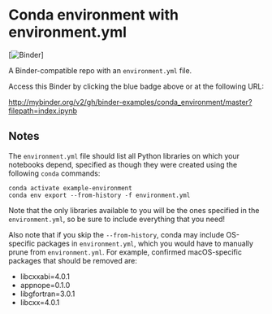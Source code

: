 # Conda environment with environment.yml

[![Binder](https://mybinder.org/)]

A Binder-compatible repo with an `environment.yml` file.

Access this Binder by clicking the blue badge above or at the following URL:

http://mybinder.org/v2/gh/binder-examples/conda_environment/master?filepath=index.ipynb

## Notes

The `environment.yml` file should list all Python libraries on which your notebooks
depend, specified as though they were created using the following `conda` commands:

```
conda activate example-environment
conda env export --from-history -f environment.yml
```

Note that the only libraries available to you will be the ones specified in
the `environment.yml`, so be sure to include everything that you need!

Also note that if you skip the `--from-history`, conda may include OS-specific
packages in `environment.yml`, which you would have to manually prune from
`environment.yml`. For example, confirmed macOS-specific packages that should
be removed are:

- libcxxabi=4.0.1
- appnope=0.1.0
- libgfortran=3.0.1
- libcxx=4.0.1
